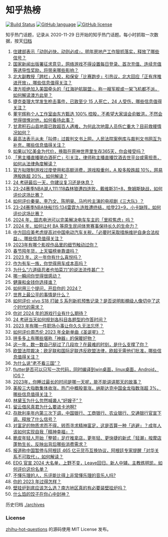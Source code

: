 # 知乎热榜
[![Build Status](https://github.com/ToWeLong/zhihu-hot-questions/workflows/CI/badge.svg)](https://github.com/ToWeLong/zhihu-hot-questions/actions)
[![GitHub language](https://img.shields.io/badge/language-golang-orange.svg)](https://golang.org/)
[![GitHub license](https://img.shields.io/github/license/ToWeLong/zhihu-hot-questions)](https://github.com/ToWeLong/zhihu-hot-questions/blob/main/LICENSE)

知乎热门话题，记录从 2020-11-29 日开始的知乎热门话题。每小时抓取一次数据，按天[归档](./archives)

<!-- BEGIN -->

1. [住建部表示「动则必快，动则必成」，明年房地产工作狠抓落实，释放了哪些信号？](https://www.zhihu.com/question/635983544)
1. [国家新闻出版署征求意见，网络游戏不得设置每日登录、首次充值、连续充值等诱导性奖励，将带来哪些影响？](https://www.zhihu.com/question/636086406)
1. [北大副教授「跨栏」入校，和保安「比赛跑步」引热议，北大回应「正有序推进开放」，哪些信息值得关注？](https://www.zhihu.com/question/635960808)
1. [澳方拒绝加入美国牵头的「红海护航联盟」，称一艘军舰或一架飞机都不派，如何解读澳方此举？](https://www.zhihu.com/question/636059762)
1. [捷克查理大学发生枪击事件，已致至少 15 人死亡，24 人受伤，哪些信息值得关注？](https://www.zhihu.com/question/636059870)
1. [董宇辉称个人工作室由东方甄选 100% 控股，不希望大家误会俞敏洪，不然会觉得很愧对他，如何看待此事？](https://www.zhihu.com/question/636063314)
1. [甘肃积石山县地震已致超百人遇难，为何此次地震人员伤亡重大？目前救援情况如何？](https://www.zhihu.com/question/635554863)
1. [最高法表示从未「叫停」过裁判文书上网，人民法院案例库与裁判文书网互为补充，哪些信息值得关注？](https://www.zhihu.com/question/636073528)
1. [如果以1亿美金为代价，换取在原神世界里生存365天，你会接受吗？](https://www.zhihu.com/question/634977855)
1. [「男主播直播喝白酒死亡」引关注，律师称主播直播饮酒去世平台或需担责，如何从法律角度解读？](https://www.zhihu.com/question/635953655)
1. [官方拟限制游戏过度使用和高额消费，游戏股重创，A 股多股跌超 10%，网易港股跌超 20%，如何解读？](https://www.zhihu.com/question/636086348)
1. [24 考研最后一天，你建议复习还是休息？](https://www.zhihu.com/question/634447982)
1. [23-24赛季NBA湖人111:118森林狼遭四连败，戴维斯31+8，詹姆斯缺战，如何评价这场比赛？](https://www.zhihu.com/question/636066741)
1. [如何评价秦昊、李乃文、陈明昊、马吟吟主演的电视剧《三大队》？](https://www.zhihu.com/question/635966899)
1. [23-24赛季NBA快船115:134雷霆九连胜遭终结，哈登23+9，小卡缺阵，如何评价这场比赛？](https://www.zhihu.com/question/636062893)
1. [2024 年，固态电池可以完美解决电车车主的「里程焦虑」吗？](https://www.zhihu.com/question/635567078)
1. [2024 年，如何让村 BA 等原生民间体育赛事保持长久的生命力？](https://www.zhihu.com/question/635301402)
1. [中方回应美考虑提高对中国电动汽车关税，「必要时采取措施维护自身合法权益」，哪些信息值得关注？](https://www.zhihu.com/question/635950413)
1. [2023年有哪个影视作品里的细节触动过你？](https://www.zhihu.com/question/634975452)
1. [春节囤年货，上天猫榜单靠谱吗？](https://www.zhihu.com/question/635777108)
1. [2023 年，这一年你有什么喜悦吗？](https://www.zhihu.com/question/625769396)
1. [作为有车一族，你觉得用车成本高吗？](https://www.zhihu.com/question/636075790)
1. [为什么“六道级忍者也怕菜刀”的说法流传甚广？](https://www.zhihu.com/question/620240009)
1. [哪一瞬间你觉得很感动？](https://www.zhihu.com/question/66356907)
1. [健康和金钱你选择谁？](https://www.zhihu.com/question/635022806)
1. [如何用三个提问，开启你的 2024？](https://www.zhihu.com/question/633180741)
1. [世界上最公平的事情是什么？](https://www.zhihu.com/question/630774354)
1. [如何评价 vivo S18 打破 S 系列新机预售记录？是否说明影棚级人像切中了这个时代的需求？](https://www.zhihu.com/question/636073276)
1. [你对 2024 年的游戏行业有什么期待？](https://www.zhihu.com/question/632325488)
1. [24 考研当天如何规划各科目各题型的作答时间？](https://www.zhihu.com/question/634447732)
1. [2023 年有哪一件职场小事让你久久无法忘怀？](https://www.zhihu.com/question/634975458)
1. [如何评价周杰伦 2023 年全新单曲《圣诞星》？](https://www.zhihu.com/question/636001499)
1. [拼多多上有哪些堪称「神器」的保暖好物？](https://www.zhihu.com/question/635923396)
1. [这一年，数一数自己挺过了几段坎？在最难的时刻，是什么支撑了你？](https://www.zhihu.com/question/632310899)
1. [欧盟法院裁决：欧足联和国际足联违反欧盟法律，欧超无需他们批准，哪些信息值得关注？](https://www.zhihu.com/question/636000258)
1. [为什么说“老不看三国”？](https://www.zhihu.com/question/626328970)
1. [flutter是否可以只写一次代码，同时编译到win桌面，linux桌面，Android，IOS？](https://www.zhihu.com/question/585022914)
1. [2023年，你睡过最长的时间是哪一天呢，能不能讲讲那天的故事？](https://www.zhihu.com/question/635949818)
1. [美股三大指数集体收涨，热门中概股普涨，纳斯达克中国金龙指数涨超 3%，哪些信息值得关注？](https://www.zhihu.com/question/636059867)
1. [林黛玉为什么忽然喊袭人“好嫂子”？](https://www.zhihu.com/question/598367786)
1. [留云借风真君为什么要进卡池啊?](https://www.zhihu.com/question/635870419)
1. [存款利率年内第三次下调，中国银行、工商银行、农业银行、交通银行官宣下调，释放了什么信号？](https://www.zhihu.com/question/636027329)
1. [对富足的物质求而不得，转而寻求精神富足，这是否算一种「逃避」？成年人该如何实现自我「精神幸福」？](https://www.zhihu.com/question/633251871)
1. [脆皮年轻人开始「整顿」足疗推拿店，更年轻、更快捷的新式「轻潮」按摩店蓬勃生长，反映出背后哪些消费需求？](https://www.zhihu.com/question/635894227)
1. [报道称中国暂停与阿根廷 465 亿元货币互换协议，阿根廷专家提醒「对华关系不可取代」，如何解读？](https://www.zhihu.com/question/635942333)
1. [EDG 官宣 2024 大名单，上野不变，Leave回归，新人中辅，主教练明凯，如何评价这份名单？](https://www.zhihu.com/question/635893701)
1. [不懂乐理的人，乐评能比得上非常懂乐理的音乐人吗?](https://www.zhihu.com/question/635559534)
1. [你的 2023 年过得怎样？](https://www.zhihu.com/question/635937327)
1. [壁挂炉到底应该怎么选？南方地区真的有必要装壁挂炉吗？](https://www.zhihu.com/question/635789656)
1. [什么馅的饺子在你心中封神？](https://www.zhihu.com/question/631103201)

<!-- END -->

历史归档 [./archives](./archives)


### License
[zhihu-hot-questions](https://github.com/towelong/zhihu-hot-questions) 的源码使用 MIT License 发布。